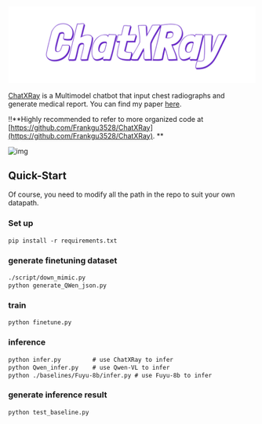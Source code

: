 ![](./img/logo.png)

<u>ChatXRay</u> is a Multimodel chatbot that input chest radiographs and generate medical report. You can find my paper [here](./final.pdf).

‼️**Highly recommended to refer to more organized code at [https://github.com/Frankgu3528/ChatXRay](https://github.com/Frankgu3528/ChatXRay). **


![img](./img/demo.jpg)

## Quick-Start

Of  course, you need to modify all the path in the repo to suit your own datapath.
### Set up
```
pip install -r requirements.txt
```
### generate finetuning dataset

```
./script/down_mimic.py
python generate_QWen_json.py
```

### train
```
python finetune.py
```

### inference
```
python infer.py         # use ChatXRay to infer
python Qwen_infer.py    # use Qwen-VL to infer
python ./baselines/Fuyu-8b/infer.py # use Fuyu-8b to infer
```

### generate inference result
```
python test_baseline.py
```
